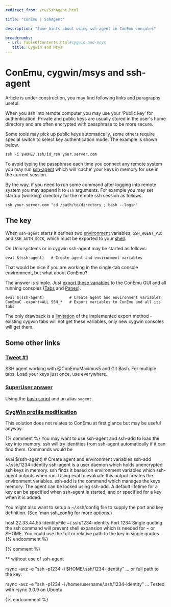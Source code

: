 ```yaml
---
redirect_from: /ru/SshAgent.html

title: "ConEmu | SshAgent"

description: "Some hints about using ssh-agent in ConEmu consoles"

breadcrumbs:
 - url: TableOfContents.html#cygwin-and-msys
   title: Cygwin and Msys
---
```


# ConEmu, cygwin/msys and ssh-agent

Article is under construction, you may find following links and paragraphs useful.

When you ssh into remote computer you may use your ‘Public key’ for authentication.
Private and public keys are usually stored in the user's home directory and are
often encrypted with passphrase to be more secure.

Some tools may pick up public keys automatically, some others require special switch
to select key authentication mode. The example is shown below.

~~~
ssh -i $HOME/.ssh/id_rsa your.server.com
~~~

To avoid typing the passphrase each time you connect any remote system
you may run [ssh-agent](https://en.wikipedia.org/wiki/Ssh-agent)
which will ‘cache’ your keys in memory for use in the current session.

By the way, if you need to run some command after logging into remote system
you may append it to `ssh` arguments. For example you may set startup (working)
directory for the remote ssh session as follows.

~~~
ssh your.server.com "cd /path/to/directory ; bash --login"
~~~


## The key

When `ssh-agent` starts it defines two [environment](WindowsEnvironment.html) variables,
`SSH_AGENT_PID` and `SSH_AUTH_SOCK`, which must be exported to your
[shell](TerminalVsShell.html).

On Unix systems or in cygwin ssh-agent may be started as follows:

~~~
eval $(ssh-agent)   # Create agent and environment variables
~~~

That would be nice if you are working in the single-tab console environment,
but what about ConEmu?

The answer is simple.
Just [export these variables](ConEmuEnvironment.html#Export_variables)
to the ConEmu GUI and all running consoles
([Tabs](Tabs.html) and [Panes](Panes.html)).

~~~
eval $(ssh-agent)           # Create agent and environment variables
ConEmuC -export=ALL SSH_*   # Export variables to ConEmu and all its tabs
~~~

The only drawback is a [limitation](ConEmuEnvironment.html#Export_variables)
of the implemented export method - existing cygwin tabs will not get these variables,
only new cygwin consoles will get them.


## Some other links

### <a href="https://twitter.com/rootpd/status/428600352229687296" rel="nofollow">Tweet #1</a>

SSH agent working with @ConEmuMaximus5 and Git Bash. For multiple
tabs. Load your keys just once, use everywhere.


### <a href="http://superuser.com/a/141241/139371" rel="nofollow">SuperUser answer</a>

Using the [bash script](http://superuser.com/a/141241/139371) and an alias `sagent`.


### <a href="http://www.cygwin.com/ml/cygwin/2001-06/msg00537.html">CygWin profile modification</a>

This solution does not relates to ConEmu at first glance but may be useful anyway.



{% comment %}
You may want to use ssh-agent and ssh-add to load the key into memory.
ssh will try identities from ssh-agent automatically if it can find them.
Commands would be

eval $(ssh-agent) # Create agent and environment variables
ssh-add ~/.ssh/1234-identity
ssh-agent is a user daemon which holds unencrypted ssh keys in memory. ssh finds it based on environment variables which ssh-agent outputs when run. Using eval to evaluate this output creates the environment variables.  ssh-add is the command which manages the keys memory. The agent can be locked using ssh-add. A default lifetime for a key can be specified when ssh-agent is started, and or specified for a key when it is added.

You might also want to setup a ~/.ssh/config file to supply the port and key definition. (See `man ssh_config for more options.)

host 22.33.44.55
    IdentityFile ~/.ssh/1234-identity
    Port 1234
Single quoting the ssh command will prevent shell expansion which is needed for ~ or $HOME. You could use the full or relative path to the key in single quotes.
{% endcomment %}


{% comment %}

** without use of ssh-agent

   rsync -avz -e "ssh -p1234  -i $HOME/.ssh/1234-identity" ...
or full path to the key:

  rsync -avz -e "ssh -p1234  -i /home/username/.ssh/1234-identity" ...
Tested with rsync 3.0.9 on Ubuntu

{% endcomment %}
